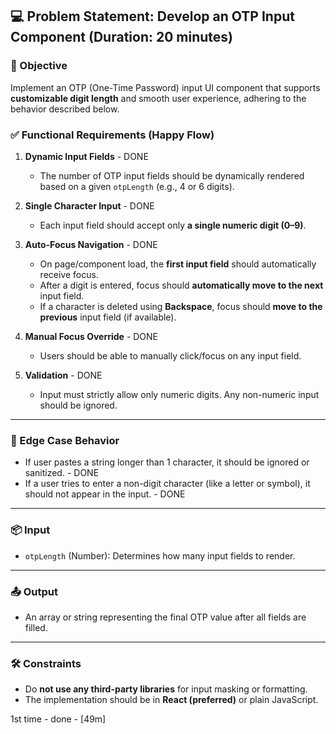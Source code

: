 ## 💻 Problem Statement: Develop an OTP Input Component (Duration: 20 minutes)

### 🎯 Objective

Implement an OTP (One-Time Password) input UI component that supports **customizable digit length** and smooth user experience, adhering to the behavior described below.

### ✅ Functional Requirements (Happy Flow)

1. **Dynamic Input Fields**  - DONE

   * The number of OTP input fields should be dynamically rendered based on a given `otpLength` (e.g., 4 or 6 digits).

2. **Single Character Input**  - DONE

   * Each input field should accept only **a single numeric digit (0–9)**.

3. **Auto-Focus Navigation**  - DONE

   * On page/component load, the **first input field** should automatically receive focus.
   * After a digit is entered, focus should **automatically move to the next** input field.
   * If a character is deleted using **Backspace**, focus should **move to the previous** input field (if available).

4. **Manual Focus Override**  - DONE

   * Users should be able to manually click/focus on any input field.

5. **Validation**  - DONE

   * Input must strictly allow only numeric digits. Any non-numeric input should be ignored.

---

### 🔄 Edge Case Behavior

* If user pastes a string longer than 1 character, it should be ignored or sanitized. - DONE
* If a user tries to enter a non-digit character (like a letter or symbol), it should not appear in the input. - DONE

---

### 📦 Input

* `otpLength` (Number): Determines how many input fields to render.

---

### 📤 Output

* An array or string representing the final OTP value after all fields are filled.

---

### 🛠 Constraints

* Do **not use any third-party libraries** for input masking or formatting.
* The implementation should be in **React (preferred)** or plain JavaScript.

1st time - done - [49m]